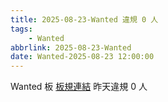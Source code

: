 ```yaml
---
title: 2025-08-23-Wanted 違規 0 人
tags:
    - Wanted
abbrlink: 2025-08-23-Wanted
date: Wanted-2025-08-23 12:00:00
---
```

Wanted 板 [板規連結](https://www.ptt.cc/bbs/Wanted/M.1608829773.A.D3B.html)
昨天違規 0 人

